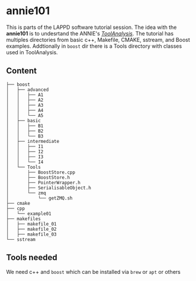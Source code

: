 # annie101 

This is parts of the LAPPD software tutorial session. The idea with the **annie101** is to undesrtand the ANNIE's [_ToolAnalysis_](https://github.com/ANNIEsoft/ToolAnalysis). The tutorial has multiples directories from basic c++, Makefile, CMAKE, sstream, and Boost examples. Addtionally in `boost` dir there is a Tools directory with classes used in ToolAnalysis.

## Content
```
├── boost
│   ├── advanced
│   │   ├── A1
│   │   ├── A2
│   │   ├── A3
│   │   ├── A4
│   │   └── A5
│   ├── basic
│   │   ├── B1
│   │   ├── B2
│   │   └── B3
│   ├── intermediate
│   │   ├── I1
│   │   ├── I2
│   │   ├── I3
│   │   └── I4
│   └── Tools
│       ├── BoostStore.cpp
│       ├── BoostStore.h
│       ├── PointerWrapper.h
│       ├── SerialisableObject.h
│       └── zmq
│           └── getZMQ.sh
├── cmake
├── cpp
│   └── example01
├── makefiles
│   ├── makefile_01
│   ├── makefile_02
│   ├── makefile_03
└── sstream
```

## Tools needed

We need c++ and `boost` which can be installed via `brew` or `apt` or others
